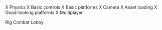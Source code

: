 X Physics
X Basic controls
X Basic platforms
X Camera
X Asset loading
X Good-looking platforms
X Multiplayer

Rig
Combat
Lobby
